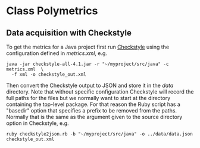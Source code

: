 # Class Polymetrics

## Data acquisition with Checkstyle

To get the metrics for a Java project first run [Checkstyle](http://checkstyle.sourceforge.net/) using the configuration defined in _metrics.xml_, e.g.

    java -jar checkstyle-all-4.1.jar -r "~/myproject/src/java" -c metrics.xml  \
      -f xml -o checkstyle_out.xml
		
Then convert the Checkstyle output to JSON and store it in the _data_ directory. Note that without specific configuration Checkstyle will record the full paths for the files but we normally want to start at the directory containing the top-level package. For that reason the Ruby script has a "basedir" option that specifies a prefix to be removed from the paths. Normally that is the same as the argument given to the source directory option in Checkstyle, e.g.

    ruby checkstyle2json.rb -b "~/myproject/src/java" -o ../data/data.json checkstyle_out.xml
